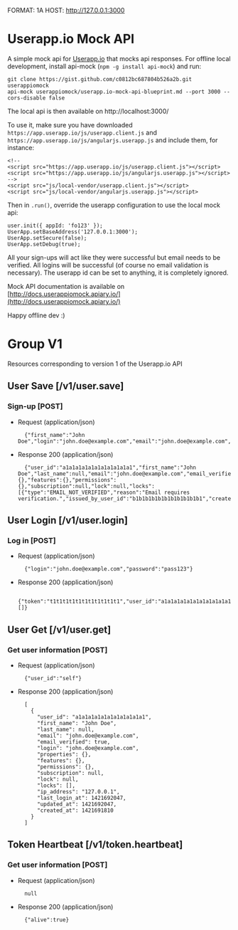 FORMAT: 1A
HOST: http://127.0.0.1:3000

# Userapp.io Mock API
A simple mock api for [Userapp.io](https://userapp.io/) that mocks api responses. For offline local development, install api-mock (`npm -g install api-mock`) and run: 

    git clone https://gist.github.com/c0812bc687804b526a2b.git userappiomock
    api-mock userappiomock/userapp.io-mock-api-blueprint.md --port 3000 --cors-disable false
    
The local api is then available on http://localhost:3000/

To use it, make sure you have downloaded `https://app.userapp.io/js/userapp.client.js` and `https://app.userapp.io/js/angularjs.userapp.js` and include them, for instance:

    <!--
    <script src="https://app.userapp.io/js/userapp.client.js"></script>
    <script src="https://app.userapp.io/js/angularjs.userapp.js"></script>
    -->
    <script src="js/local-vendor/userapp.client.js"></script>
    <script src="js/local-vendor/angularjs.userapp.js"></script>

Then in `.run()`, override the userapp configuration to use the local mock api:

    user.init({ appId: 'fo123' });
    UserApp.setBaseAddress('127.0.0.1:3000');
    UserApp.setSecure(false);
    UserApp.setDebug(true);

All your sign-ups will act like they were successful but email needs to be verified. All logins will be successful (of course no email validation is necessary). The userapp id can be set to anything, it is completely ignored.

Mock API documentation is available on [http://docs.userappiomock.apiary.io/](http://docs.userappiomock.apiary.io/)

Happy offline dev :)

# Group V1
Resources corresponding to version 1 of the Userapp.io API

## User Save [/v1/user.save]
### Sign-up [POST]
+ Request (application/json)

        {"first_name":"John Doe","login":"john.doe@example.com","email":"john.doe@example.com","password":"pass123"}

+ Response 200 (application/json)

        {"user_id":"a1a1a1a1a1a1a1a1a1a1a1","first_name":"John Doe","last_name":null,"email":"john.doe@example.com","email_verified":false,"login":"john.doe@example.com","properties":{},"features":{},"permissions":{},"subscription":null,"lock":null,"locks":[{"type":"EMAIL_NOT_VERIFIED","reason":"Email requires verification.","issued_by_user_id":"b1b1b1b1b1b1b1b1b1b1b1","created_at":1421691810}],"ip_address":"127.0.0.1","last_login_at":0,"updated_at":1421691810,"created_at":1421691810}

## User Login [/v1/user.login]
### Log in [POST]
+ Request (application/json)

        {"login":"john.doe@example.com","password":"pass123"}

+ Response 200 (application/json)

        {"token":"t1t1t1t1t1t1t1t1t1t1t1","user_id":"a1a1a1a1a1a1a1a1a1a1a1","lock_type":null,"locks":[]}

## User Get [/v1/user.get]
### Get user information [POST]
+ Request (application/json)

        {"user_id":"self"}

+ Response 200 (application/json)

        [
          {
            "user_id": "a1a1a1a1a1a1a1a1a1a1a1",
            "first_name": "John Doe",
            "last_name": null,
            "email": "john.doe@example.com",
            "email_verified": true,
            "login": "john.doe@example.com",
            "properties": {},
            "features": {},
            "permissions": {},
            "subscription": null,
            "lock": null,
            "locks": [],
            "ip_address": "127.0.0.1",
            "last_login_at": 1421692047,
            "updated_at": 1421692047,
            "created_at": 1421691810
          }
        ]

## Token Heartbeat [/v1/token.heartbeat]
### Get user information [POST]
+ Request (application/json)

        null

+ Response 200 (application/json)

        {"alive":true}
